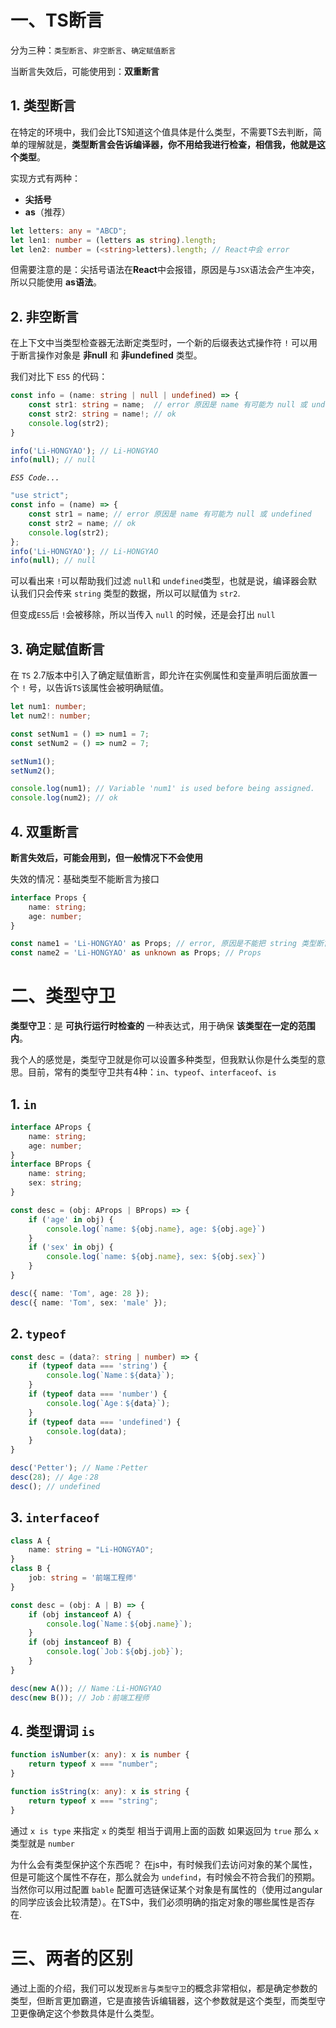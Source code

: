 # 一、TS断言

分为三种：`类型断言`、`非空断言`、`确定赋值断言`

当断言失效后，可能使用到：**双重断言**

## 1. 类型断言

在特定的环境中，我们会比TS知道这个值具体是什么类型，不需要TS去判断，简单的理解就是，**类型断言会告诉编译器，你不用给我进行检查，相信我，他就是这个类型**。

实现方式有两种：

- **尖括号**
- **as**（推荐）

```typescript
let letters: any = "ABCD";
let len1: number = (letters as string).length;
let len2: number = (<string>letters).length; // React中会 error
```

但需要注意的是：尖括号语法在**React**中会报错，原因是与`JSX`语法会产生冲突，所以只能使用 **as语法**。

## 2. 非空断言

在上下文中当类型检查器无法断定类型时，一个新的后缀表达式操作符 `!` 可以用于断言操作对象是 **非null** 和 **非undefined** 类型。

我们对比下 `ES5` 的代码：

```typescript
const info = (name: string | null | undefined) => {
    const str1: string = name;  // error 原因是 name 有可能为 null 或 undefined
    const str2: string = name!; // ok
    console.log(str2);
}

info('Li-HONGYAO'); // Li-HONGYAO
info(null); // null
```

*`ES5 Code...`*

```javascript
"use strict";
const info = (name) => {
    const str1 = name; // error 原因是 name 有可能为 null 或 undefined
    const str2 = name; // ok
    console.log(str2);
};
info('Li-HONGYAO'); // Li-HONGYAO
info(null); // null
```

可以看出来 `!`可以帮助我们过滤 `null`和 `undefined`类型，也就是说，编译器会默认我们只会传来 `string` 类型的数据，所以可以赋值为 `str2`.

但变成`ES5`后 `!`会被移除，所以当传入 `null` 的时候，还是会打出 `null`

## 3. 确定赋值断言

在 `TS` 2.7版本中引入了确定赋值断言，即允许在实例属性和变量声明后面放置一个 `!` 号，以告诉`TS`该属性会被明确赋值。

```typescript
let num1: number;
let num2!: number;

const setNum1 = () => num1 = 7;
const setNum2 = () => num2 = 7;

setNum1();
setNum2();

console.log(num1); // Variable 'num1' is used before being assigned.
console.log(num2); // ok
```

## 4. 双重断言

**断言失效后，可能会用到，但一般情况下不会使用**

失效的情况：基础类型不能断言为接口

```typescript
interface Props {
    name: string;
    age: number;
}

const name1 = 'Li-HONGYAO' as Props; // error, 原因是不能把 string 类型断言为一个接口
const name2 = 'Li-HONGYAO' as unknown as Props; // Props
```

# 二、类型守卫

**类型守卫**：是 **可执行运行时检查的** 一种表达式，用于确保 **该类型在一定的范围内**。

我个人的感觉是，类型守卫就是你可以设置多种类型，但我默认你是什么类型的意思。目前，常有的类型守卫共有4种：`in`、`typeof`、`interfaceof`、`is`

## 1. `in`

```typescript
interface AProps {
    name: string;
    age: number;
}
interface BProps {
    name: string;
    sex: string;
}

const desc = (obj: AProps | BProps) => {
    if ('age' in obj) {
        console.log(`name: ${obj.name}, age: ${obj.age}`)
    }
    if ('sex' in obj) {
        console.log(`name: ${obj.name}, sex: ${obj.sex}`)
    }
}

desc({ name: 'Tom', age: 28 });
desc({ name: 'Tom', sex: 'male' });
```

## 2. `typeof`

```typescript
const desc = (data?: string | number) => {
    if (typeof data === 'string') {
        console.log(`Name：${data}`);
    }
    if (typeof data === 'number') {
        console.log(`Age：${data}`);
    }
    if (typeof data === 'undefined') {
        console.log(data);
    }
}

desc('Petter'); // Name：Petter
desc(28); // Age：28
desc(); // undefined 
```

## 3. `interfaceof`

```typescript
class A {
    name: string = "Li-HONGYAO";
}
class B {
    job: string = '前端工程师'
}

const desc = (obj: A | B) => {
    if (obj instanceof A) {
        console.log(`Name：${obj.name}`);
    }
    if (obj instanceof B) {
        console.log(`Job：${obj.job}`);
    }
}

desc(new A()); // Name：Li-HONGYAO
desc(new B()); // Job：前端工程师
```

## 4. 类型谓词  `is`

```typescript
function isNumber(x: any): x is number {
    return typeof x === "number";
}

function isString(x: any): x is string {
    return typeof x === "string";
}
```

通过 `x is type` 来指定 `x` 的类型 相当于调用上面的函数 如果返回为 `true` 那么 `x` 类型就是 `number`

为什么会有类型保护这个东西呢？ 在js中，有时候我们去访问对象的某个属性，但是可能这个属性不存在，那么就会为 `undefind`，有时候会不符合我们的预期。当然你可以用过配置 `bable` 配置可选链保证某个对象是有属性的（使用过angular的同学应该会比较清楚）。在TS中，我们必须明确的指定对象的哪些属性是否存在.

# 三、两者的区别

通过上面的介绍，我们可以发现`断言`与`类型守卫`的概念非常相似，都是确定参数的类型，但断言更加霸道，它是直接告诉编辑器，这个参数就是这个类型，而类型守卫更像确定这个参数具体是什么类型。
